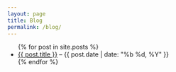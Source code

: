 ```yaml
---
layout: page
title: Blog
permalink: /blog/
---
```


<ul>
  {% for post in site.posts %}
    <li>
      <a href="{{ post.url }}">{{ post.title }}</a> – {{ post.date | date: "%b %d, %Y" }}
    </li>
  {% endfor %}
</ul>
